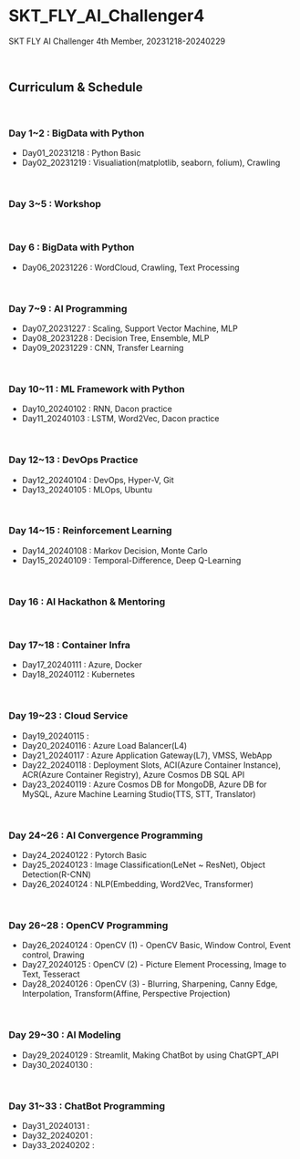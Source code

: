 # SKT_FLY_AI_Challenger4
SKT FLY AI Challenger 4th Member, 20231218-20240229

<br>

## Curriculum & Schedule

<br>

### Day 1~2 : BigData with Python
- Day01_20231218 : Python Basic
- Day02_20231219 : Visualiation(matplotlib, seaborn, folium), Crawling

<br>

### Day 3~5 : Workshop

<br>

### Day 6 : BigData with Python
- Day06_20231226 : WordCloud, Crawling, Text Processing

<br>

### Day 7~9 : AI Programming
- Day07_20231227 : Scaling, Support Vector Machine, MLP
- Day08_20231228 : Decision Tree, Ensemble, MLP
- Day09_20231229 : CNN, Transfer Learning

<br>

### Day 10~11 : ML Framework with Python
- Day10_20240102 : RNN, Dacon practice
- Day11_20240103 : LSTM, Word2Vec, Dacon practice

<br>

### Day 12~13 : DevOps Practice
- Day12_20240104 : DevOps, Hyper-V, Git
- Day13_20240105 : MLOps, Ubuntu

<br>

### Day 14~15 : Reinforcement Learning
- Day14_20240108 : Markov Decision, Monte Carlo
- Day15_20240109 : Temporal-Difference, Deep Q-Learning

<br>

### Day 16 : AI Hackathon & Mentoring

<br>

### Day 17~18 : Container Infra
- Day17_20240111 : Azure, Docker
- Day18_20240112 : Kubernetes

<br>

### Day 19~23 : Cloud Service
- Day19_20240115 : 
- Day20_20240116 : Azure Load Balancer(L4)
- Day21_20240117 : Azure Application Gateway(L7), VMSS, WebApp
- Day22_20240118 : Deployment Slots, ACI(Azure Container Instance), ACR(Azure Container Registry), Azure Cosmos DB SQL API
- Day23_20240119 : Azure Cosmos DB for MongoDB, Azure DB for MySQL, Azure Machine Learning Studio(TTS, STT, Translator)

<br>

### Day 24~26 : AI Convergence Programming
- Day24_20240122 : Pytorch Basic
- Day25_20240123 : Image Classification(LeNet ~ ResNet), Object Detection(R-CNN)
- Day26_20240124 : NLP(Embedding, Word2Vec, Transformer)

<br>

### Day 26~28 : OpenCV Programming
- Day26_20240124 : OpenCV (1) - OpenCV Basic, Window Control, Event control, Drawing
- Day27_20240125 : OpenCV (2) - Picture Element Processing, Image to Text, Tesseract
- Day28_20240126 : OpenCV (3) - Blurring, Sharpening, Canny Edge, Interpolation, Transform(Affine, Perspective Projection)

<br>

### Day 29~30 : AI Modeling
- Day29_20240129 : Streamlit, Making ChatBot by using ChatGPT_API
- Day30_20240130 : 

<br>

### Day 31~33 : ChatBot Programming
- Day31_20240131 :
- Day32_20240201 :
- Day33_20240202 :

<br>
